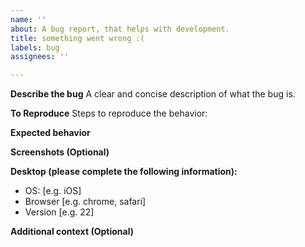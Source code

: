 ```yaml
---
name: ''
about: A bug report, that helps with development.
title: something went wrong :(
labels: bug
assignees: ''

---
```


**Describe the bug**
A clear and concise description of what the bug is.

**To Reproduce**
Steps to reproduce the behavior:

**Expected behavior**

**Screenshots (Optional)**

**Desktop (please complete the following information):**
 - OS: [e.g. iOS]
 - Browser [e.g. chrome, safari]
 - Version [e.g. 22]

**Additional context (Optional)**

